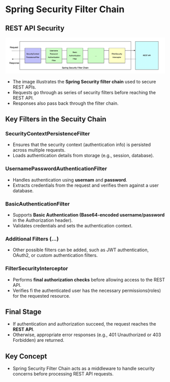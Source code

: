 # Spring Security Filter Chain 

## REST API Security 

![](./spring-security-chain.png)


- The image illustrates the **Spring Security filter chain** used to secure REST APIs.
- Requests go through as series of security filters before reaching the REST API.
- Responses also pass back through the filter chain. 

## Key Filters in the Secuity Chain 

### SecurityContextPersistenceFilter 

- Ensures that the security context (authentication info) is persisted across multiple requests. 
- Loads authentication details from storage (e.g., session, database).

### UsernamePasswordAuthenticationFilter 
- Handles authentication using **usernam** and **password**.
- Extracts credentials from the request and verifies them against a user database. 

### BasicAuthenticationFilter 
- Supports **Basic Authentication (Base64-encoded username/password** in the Authorization header).
- Validates credentials and sets the authentication context. 

### Additional Filters (...)
- Other possible filters can be added, such as JWT authentication, OAuth2, or custom authentication filters. 

### FilterSecurityInterceptor 
- Performs **final authorization checks** before allowing access to the REST API.
- Verifies fi the authenticated user has the necessary permissions(roles) for the requested resource. 

## Final Stage 
- If authentication and authorization succeed, the request reaches the **REST API**.
- Otherwise, appropriate error responses (e.g., 401 Unauthorized or 403 Forbidden) are returned. 

## Key Concept 
- Spring Security Filter Chain acts as a middleware to handle security concerns before processing REST API requests. 


